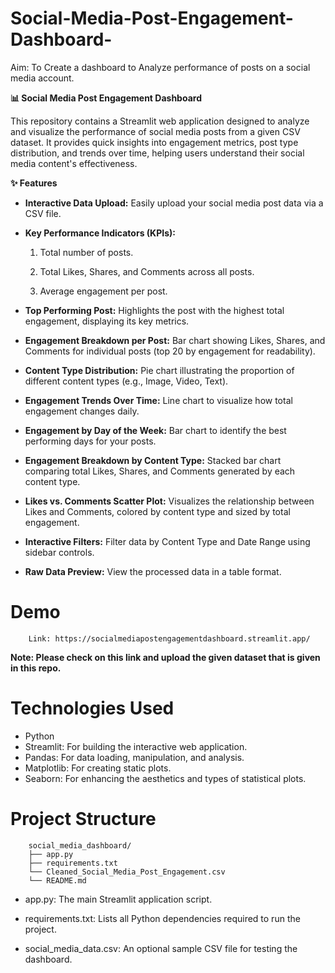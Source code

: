 # Social-Media-Post-Engagement-Dashboard-
Aim: To Create a dashboard to Analyze performance of posts on a social media account.

**📊 Social Media Post Engagement Dashboard**

This repository contains a Streamlit web application designed to analyze and visualize the performance of social media posts from a given CSV dataset. It provides quick insights into engagement metrics, post type distribution, and trends over time, helping users understand their social media content's effectiveness.

**✨ Features**
* **Interactive Data Upload:** Easily upload your social media post data via a CSV file.

* **Key Performance Indicators (KPIs):**

    1. Total number of posts.

    2. Total Likes, Shares, and Comments across all posts.

    3. Average engagement per post.

* **Top Performing Post:** Highlights the post with the highest total engagement, displaying its key metrics.

* **Engagement Breakdown per Post:** Bar chart showing Likes, Shares, and Comments for individual posts (top 20 by engagement for readability).

* **Content Type Distribution:** Pie chart illustrating the proportion of different content types (e.g., Image, Video, Text).

* **Engagement Trends Over Time:** Line chart to visualize how total engagement changes daily.

* **Engagement by Day of the Week:** Bar chart to identify the best performing days for your posts.

* **Engagement Breakdown by Content Type:** Stacked bar chart comparing total Likes, Shares, and Comments generated by each content type.

* **Likes vs. Comments Scatter Plot:** Visualizes the relationship between Likes and Comments, colored by content type and sized by total engagement.

* **Interactive Filters:** Filter data by Content Type and Date Range using sidebar controls.

* **Raw Data Preview:** View the processed data in a table format.

# Demo
        Link: https://socialmediapostengagementdashboard.streamlit.app/

**Note: Please check on this link and upload the given dataset that is given in this repo.**
 
 
# Technologies Used

   * Python
   * Streamlit: For building the interactive web application.
   * Pandas: For data loading, manipulation, and analysis.
   * Matplotlib: For creating static plots.
   * Seaborn: For enhancing the aesthetics and types of statistical plots.

# Project Structure
        social_media_dashboard/
        ├── app.py
        ├── requirements.txt
        └── Cleaned_Social_Media_Post_Engagement.csv 
        └── README.md

* app.py: The main Streamlit application script.

* requirements.txt: Lists all Python dependencies required to run the project.

* social_media_data.csv: An optional sample CSV file for testing the dashboard.

